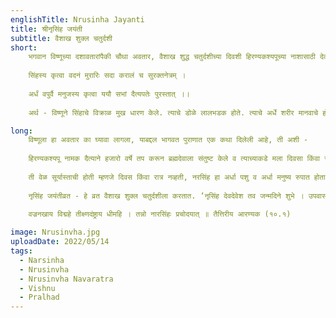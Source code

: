 ```yaml
---
englishTitle: Nrusinha Jayanti
title: श्रीनृसिंह जयंती
subtitle: वैशाख शुक्ल चतुर्दशी
short:
    भगवान विष्णूच्या दशावतारांपैकी चौथा अवतार, वैशाख शुद्ध चतुर्दशीच्या दिवशी हिरण्यकश्यपूच्या नाशासाठी देवांच्या विनंतीवरून विष्णूने हा अवतार घेतला. या अवताराचे रूप अग्नी पुराणात पुढीलप्रमाणे वर्णिले आहे - 
    
    सिंहस्य कृत्वा वदनं मुरारिः सदा करालं च सुरक्तनेत्रम् ।
    
    अर्धं वपुर्वै मनुजस्य कृत्वा ययौ सभां दैत्यपतेः पुरस्तात् ।।
    
    अर्थ - विष्णूने सिंहाचे विक्राळ मुख धारण केले. त्याचे डोळे लालभडक होते. त्याचे अर्धे शरीर मानवाचे होते. असे रूप घेऊन तो दैत्यराजाच्या दरबारात गेला.

long:
    विष्णूला हा अवतार का घ्यावा लागला, याबद्दल भागवत पुराणात एक कथा दिलेली आहे, ती अशी -
    
    हिरण्यकश्यपू नामक दैत्याने हजारो वर्षे तप करून ब्रह्मदेवाला संतुष्ट केले व त्याच्याकडे मला दिवसा किंवा रात्री, कोणत्याही मनुष्य अथवा प्राण्याकडून आणि कोणत्याही शस्त्राने मरण येऊ नये असा वर मागून घेतला. हा वर मिळाल्यावर हिरण्यकश्यपू उन्मत्त झाला आणि देव, ऋषी व ब्राह्मण यांना त्रास देऊ लागला. त्याचा पुत्र प्रल्हाद हा विष्णूचा भक्त होता. म्हणून तो त्या पुत्राचाही छळ करू लागला. एक दिवस हिरण्यकश्यपूने प्रल्हादाला विचारले, की तुझा विष्णू या दगडी खांबात आहे का ?" त्यावर प्रल्हादाने 'होय' असे उत्तर दिले, त्याबरोबर हिरण्यकश्यपूने त्या खांबाला लाथ मारली. त्याक्षणी खांबातून विष्णू नरसिंहरूपाने प्रकट झाला आणि त्याने हिरण्यकश्यपूला आपल्या तीक्ष्ण नखांनी फाडून मारून टाकले.
    
    ती वेळ सूर्यास्ताची होती म्हणजे दिवस किंवा रात्र नव्हती, नरसिंह हा अर्धा पशु व अर्धा मनुष्य रुपात होता आणि त्याने कोणते ही शस्त्र न वापरता आपल्या नखांनी वध केला त्यामुळे ब्रह्मदेवाने दिलेल्या वराचे देखील महत्त्व राहीले व हिरण्यकश्यपूचा वध देखील झाला. हा दिवस वैशाख शुद्ध चतुर्दशीचा होता त्यामुळे या दिवशी नृसिंह जयंती साजरी करतात. लक्ष्मी - नरसिंह हे काही घराण्यांचे कुलदैवत आहे. नरसिंह हे विजयनगरच्या राजवंशाचे कुलदैवत होते. अनेकांकडे वैशाख शुक्ल षष्ठीपासून जयंतीपर्यंत नृसिंहाचे नवरात्र केले जाते.
    
    नृसिंह जयंतीव्रत - हे व्रत वैशाख शुक्ल चतुर्दशीला करतात. ‘नृसिंह देवदेवेश तव जन्मदिने शुभे । उपवासं करिष्यामि सर्वभोगविवर्जितः ।।’ या मंत्राने संकल्प सोडून स्नान करून ब्रह्मचर्य पाळावे आणि उपवास करावा. संध्याकाळी चौरंगावर अष्टदल काढून त्यावर नृसिंह आणि लक्ष्मी यांच्या सुवर्णप्रतिमा प्राणप्रतिष्ठापूर्वक स्थापन करून त्यांची षोडशोपचारपूर्वक पूजा करावी. रात्री गायनवादन, पुराणश्रवण, हरिकीर्तन, जागरण करावे. दुसरे दिवशी ब्राह्मणभोजन घालून परिवारासह स्वतः भोजन करावे.
    
    वज्रनखाय विद्महे तीक्ष्णदंष्ट्राय धीमहि । तन्नो नारसिंहः प्रचोदयात् ॥ तैत्तिरीय आरण्यक (१०.१)

image: Nrusinvha.jpg
uploadDate: 2022/05/14
tags:
  - Narsinha
  - Nrusinvha
  - Nrusinvha Navaratra
  - Vishnu
  - Pralhad
---
```

